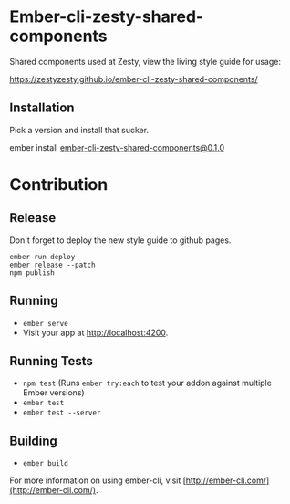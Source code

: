 # Ember-cli-zesty-shared-components

Shared components used at Zesty, view the living style guide for usage:

  https://zestyzesty.github.io/ember-cli-zesty-shared-components/

## Installation

Pick a version and install that sucker.

   ember install ember-cli-zesty-shared-components@0.1.0

# Contribution

## Release

Don't forget to deploy the new style guide to github pages.

    ember run deploy
    ember release --patch
    npm publish

## Running

* `ember serve`
* Visit your app at [http://localhost:4200](http://localhost:4200).

## Running Tests

* `npm test` (Runs `ember try:each` to test your addon against multiple Ember versions)
* `ember test`
* `ember test --server`

## Building

* `ember build`

For more information on using ember-cli, visit [http://ember-cli.com/](http://ember-cli.com/).
